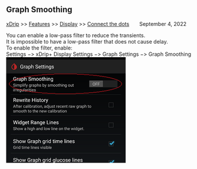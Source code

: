 ## Graph Smoothing  
[xDrip](../../README.md) >> [Features](../Features_page.md) >> [Display](./Display.md) >> [Connect the dots](./GraphSmoothing.md)  &nbsp; &nbsp; &nbsp; September 4, 2022  
  
You can enable a low-pass filter to reduce the transients.  
It is impossible to have a low-pass filter that does not cause delay.  
To enable the filter, enable:  
Settings &#8722;> xDrip+ Display Settings &#8722;> Graph Settings &#8722;> Graph Smoothing  
![](./images/GraphSmoothingEnable.png)  

